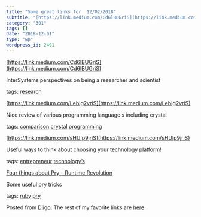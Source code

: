 ```yaml
---
title: "Some great links for  12/02/2018"
subtitle: "[https://link.medium.com/Cd6lBUGriS](https://link.medium.com/Cd6lBUGriS)"
category: "301"
tags: []
date: "2018-12-01"
type: "wp"
wordpress_id: 2491
---
```

[https://link.medium.com/Cd6lBUGriS](https://link.medium.com/Cd6lBUGriS) 

InterSystems perspectives on being a researcher and scientist 

 tags: [research](https://www.diigo.com/user/pitosalas/research)

 [https://link.medium.com/LebIg2vriS](https://link.medium.com/LebIg2vriS) 

Nice review of various programming language s including crystal 

 tags: [comparison](https://www.diigo.com/user/pitosalas/comparison) [crystal](https://www.diigo.com/user/pitosalas/crystal) [programming](https://www.diigo.com/user/pitosalas/programming)

 [https://link.medium.com/sHUIp9jriS](https://link.medium.com/sHUIp9jriS) 

Useful ways to think about choosing your technology platform!

 tags: [entrepreneur](https://www.diigo.com/user/pitosalas/entrepreneur) [technology’s](https://www.diigo.com/user/pitosalas/technology)

 [Four things about Pry – Runtime Revolution](https://revs.runtime-revolution.com/four-things-about-pry-a0ebb10c6c2e) 

Some useful pry tricks

 tags: [ruby](https://www.diigo.com/user/pitosalas/ruby) [pry](https://www.diigo.com/user/pitosalas/pry)

Posted from [Diigo](https://www.diigo.com). The rest of my favorite links are [here](https://www.diigo.com/user/pitosalas).